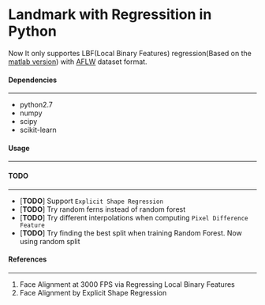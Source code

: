 Landmark with Regressition in Python
====
Now It only supportes LBF(Local Binary Features) regression(Based on the [matlab version](https://github.com/jwyang/face-alignment)) with [AFLW](http://lrs.icg.tugraz.at/research/aflw/) dataset format.      

#### __Dependencies__    
---    
* python2.7    
* numpy    
* scipy    
* scikit-learn    

#### __Usage__    
---    

#### __TODO__    
--- 
* [__TODO__] Support `Explicit Shape Regression`    
* [__TODO__] Try random ferns instead of random forest    
* [__TODO__] Try different interpolations when computing `Pixel Difference Feature`      
* [__TODO__] Try finding the best split when training Random Forest. Now using random split


#### __References__    
---    
1. Face Alignment at 3000 FPS via Regressing Local Binary Features    
2. Face Alignment by Explicit Shape Regression